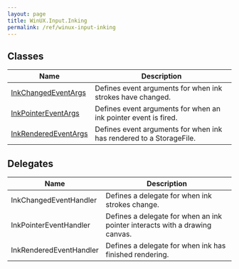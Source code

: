 ```yaml
---
layout: page
title: WinUX.Input.Inking
permalink: /ref/winux-input-inking
---
```


## Classes

| Name | Description |
|---|---|
| [InkChangedEventArgs](winux-input-inking-inkchangedeventargs) | Defines event arguments for when ink strokes have changed. |
| [InkPointerEventArgs](winux-input-inking-inkpointereventargs) | Defines event arguments for when an ink pointer event is fired. |
| [InkRenderedEventArgs](winux-input-inking-inkrenderedeventargs) | Defines event arguments for when ink has rendered to a StorageFile. |

## Delegates

| Name | Description |
|---|---|
| InkChangedEventHandler | Defines a delegate for when ink strokes change. |
| InkPointerEventHandler | Defines a delegate for when an ink pointer interacts with a drawing canvas. |
| InkRenderedEventHandler | Defines a delegate for when ink has finished rendering. |